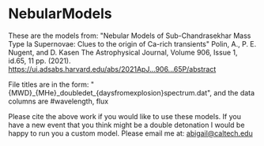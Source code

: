 # NebularModels

These are the models from: 
"Nebular Models of Sub-Chandrasekhar Mass Type Ia Supernovae: Clues to the origin of Ca-rich transients"
Polin, A., P. E. Nugent, and D. Kasen
The Astrophysical Journal, Volume 906, Issue 1, id.65, 11 pp. (2021).
https://ui.adsabs.harvard.edu/abs/2021ApJ...906...65P/abstract

File titles are in the form: "{MWD}\_{MHe}\_doubledet\_{daysfromexplosion}spectrum.dat", and the data columns are #wavelength, flux


Please cite the above work if you would like to use these models. If you have a new event that you think might be a double detonation I would be happy to run you a custom model. Please email me at: abigail@caltech.edu
